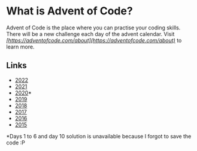# What is Advent of Code?
Advent of Code is the place where you can practise your coding skills. There will be a new challenge each day of the advent calendar. Visit _[https://adventofcode.com/about](https://adventofcode.com/about)_ to learn more.

## Links
- [2022](https://adventofcode.com/2022)
- [2021](https://adventofcode.com/2021)
- [2020](https://adventofcode.com/2020)*
- [2019](https://adventofcode.com/2019)
- [2018](https://adventofcode.com/2018)
- [2017](https://adventofcode.com/2017)
- [2016](https://adventofcode.com/2016)
- [2015](https://adventofcode.com/2015)

*Days 1 to 6 and day 10 solution is unavailable because I forgot to save the code :P